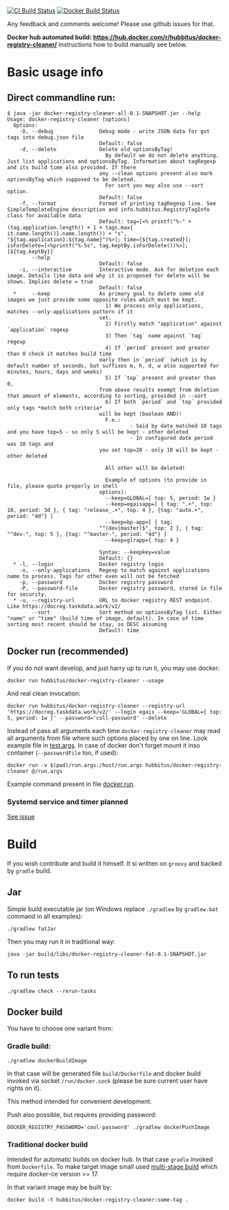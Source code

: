 [![CI Build Status](https://travis-ci.org/Hubbitus/docker-registry-cleaner.svg?branch=master)](https://travis-ci.org/Hubbitus/docker-registry-cleaner)
[![Docker Build Status](https://img.shields.io/docker/build/hubbitus/docker-registry-cleaner.svg)](https://hub.docker.com/r/hubbitus/docker-registry-cleaner/)

Any feedback and comments welcome! Please use github issues for that.

**Docker hub automated build: https://hub.docker.com/r/hubbitus/docker-registry-cleaner/**
Instructions how to build manually see below.

# Basic usage info

## Direct commandline run:
```
$ java -jar docker-registry-cleaner-all-0.1-SNAPSHOT.jar --help
Usage: docker-registry-cleaner [options]
  Options:
    -D, --debug               Debug mode - write JSON data for got tags into debug.json file
                              Default: false
    -d, --delete              Delete old optionsByTag!
                                By default we do not delete anything. Just list applications and optionsByTag. Information about tagRegexp and its build time also provided. If there
                              any --clean options present also mark optionsByTag which supposed to be deleted.
                                For sort you may also use --sort option.
                              Default: false
    -f, --format              Format of printing tagRegexp line. See SimpleTemplateEngine description and info.hubbitus.RegistryTagInfo class for available data
                              Default: tag=[<% printf("%-" + (tag.application.length() + 1 + tags.max{ it.name.length()}.name.length()) + "s", "${tag.application}:${tag.name}")%>]; time=[${tag.created}]; isForDelete=[<%printf("%-5s", tag.keptBy.isForDelete())%>]; [${tag.keptBy}]
        --help
                              Default: false
    -i, --interactive         Interactive mode. Ask for deletion each image. Details like data and why it is proposed for delete will be shown. Implies delete = true
                              Default: false
  *     --keep                As primary goal to delete some old images we just provide some opposite rules which must be kept.
                                1) We process only applications, matches --only-applications pattern if it
                              set.
                                2) Firstly match "application" against `application` regexp
                                3) Then `tag` name against `tag` regexp
                                4) If `period` present and greater than 0 check it matches build time
                              early then in `period` (which is by default number of seconds, but suffixes m, h, d, w also supported for minutes, hours, days and weeks)
                                5) If `top` present and greater than 0,
                              from above results exempt from deletion that amount of elements, according to sorting, provided in --sort
                                6) If both `period` and `top` provided only tags *match both criteria*
                              will be kept (boolean AND)!
                                F.e.:
                                        - Said by date matched 10 tags and you have top=5 - so only 5 will be kept - other deleted
                                        - In configured date period was 10 tags and
                              you set top=20 - only 10 will be kept - other deleted

                                All other will be deleted!

                                Example of options (to provide in file, please quote properly in shell
                              options):
                                --keep=GLOBAL={ top: 5, period: 1w }
                                --keep=egaisapp=[ { tag: ".+", top: 10, period: 3d }, { tag: "release_.+", top: 4 }, {tag: "auto.+", period: "4d"} ]
                                --keep=bp-app=[ { tag:
                              "^(dev|master)$", top: 2 }, { tag: "^dev-", top: 5 }, {tag: "^master-", period: "4d"} ]
                                --keep=glrapp={ top: 4 }

                              Syntax: --keepkey=value
                              Default: {}
  * -l, --login               Docker registry login
    -o, --only-applications   Regexp to match against applications name to process. Tags for other even will not be fetched
    -p, --password            Docker registry password
    -P, --password-file       Docker registry password, stored in file for security.
  * -u, --registry-url        URL to docker registry REST endpoint. Like https://docreg.taskdata.work/v2/
        --sort                Sort method on optionsByTag list. Either "name" or "time" (build time of image, default). In case of time sorting most recent should be stay, so DESC assuming
                              Default: time
```

## Docker run (recommended)
If you do not want develop, and just harry up to run ti, you may use docker:

    docker run hubbitus/docker-registry-cleaner --usage

And real clean invocation:

    docker run hubbitus/docker-registry-cleaner --registry-url 'https://docreg.taskdata.work/v2/' --login egais --keep='GLOBAL={ top: 5, period: 1w }' --password='coll-password' --delete

Instead of pass all arguments each time `docker-registry-cleaner` may read all arguments from file where such options placed by one on line. Look example file in [test.args](src/test/resources/test.args). In case of docker don't forget mount it inso container (`--passwordFile` too, if used):

    docker run -v $(pwd)/run.args:/host/run.args hubbitus/docker-registry-cleaner @/run.args


Example command present in file [docker.run](docker.run).

### Systemd service and timer planned
[See issue](https://github.com/Hubbitus/docker-registry-cleaner/issues/1) 

# Build

If you wish contribute and build it himself. It si written on `groovy` and backed by `gradle` build.

## Jar
Simple build executable jar (on Windows replace `./gradlew` by `gradlew.bat` command in all examples):

    ./gradlew fatJar

Then you may run it in traditional way:

    java -jar build/libs/docker-registry-cleaner-fat-0.1-SNAPSHOT.jar

## To run tests

    ./gradlew check --rerun-tasks

## Docker build

You have to choose one variant from:

### Gradle build:

    ./gradlew dockerBuildImage

In that case will be generated file `build/Dockerfile` and docker build invoked via socket `/run/docker.sock` (please be sure current user have rights on it).

This method intended for convenient development.

Push also possible, but requires providing password:

    DOCKER_REGISTRY_PASSWORD='cool-password' ./gradlew dockerPushImage

### Traditional docker build

Intended for automatic builds on docker hub. In that case `gradle` invoked from `Dockerfile`. To make target image small used [multi-stage build](https://docs.docker.com/develop/develop-images/multistage-build/#use-multi-stage-builds) which require docker-ce version >= 17.

In that variant image may be built by:

    docker build -t hubbitus/docker-registry-cleaner:some-tag .

